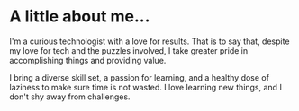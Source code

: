 # A little about me...

I'm a curious technologist with a love for results. That is to say that, despite my love for tech and the puzzles involved, I take greater pride in accomplishing things and providing value.

I bring a diverse skill set, a passion for learning, and a healthy dose of laziness to make sure time is not wasted. I love learning new things, and I don't shy away from challenges.